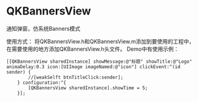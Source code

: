 # QKBannersView
通知弹窗，仿系统Banners模式



使用方式：
将QKBannersView.h和QKBannersView.m添加到要使用的工程中，在需要使用的地方添加QKBannersView.h头文件。
Demo中有使用示例：

```objc
[[QKBannersView sharedInstance] showMessage:@"标题" showTitle:@"Logo" animaDelay:0.3 icon:[UIImage imageNamed:@"icon"] clickEvent:^(id sender) {
        //[weakSelft btnTitleClick:sender];
    } configuration:^{
        [QKBannersView sharedInstance].showTime = 5;
    }];
```
